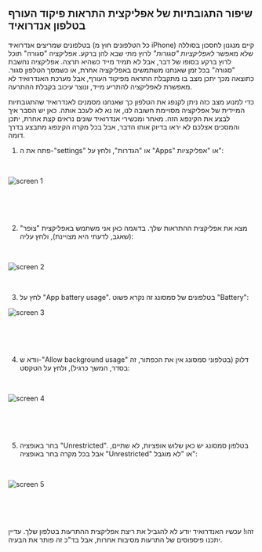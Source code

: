 ## שיפור התגובתיות של אפליקצית התראות פיקוד העורף בטלפון אנדרואיד
בטלפונים שמריצים אנדרואיד (כל הטלפונים חוץ מ iPhone) קיים מנגנון לחסכון בסוללה שלא מאפשר _לאפליקציות "סגורות"_ לרוץ מתי שבא להן ברקע. אפליקציה "סגורה" תוכל לרוץ ברקע בסופו של דבר,  אבל לא תמיד מייד כשהיא תרצה. אפליקציה נחשבת "סגורה" בכל זמן שאנחנו משתמשים באפליקציה אחרת, או כשמסך הטלפון סגור. כתוצאה מכך יתכן מצב בו מתקבלת התראה מפיקוד העורף, אבל מערכת האנדרואיד לא מאפשרת לאפליקציה להתריע מייד, ונוצר עיכוב בקבלת ההתרעה.

כדי למנוע מצב כזה ניתן לקנפג את הטלפון כך שאנחנו מסמנים לאנדרואיד שהתגובתיות המיידית של אפליקציה מסויימת חשובה לנו, אז נא לא לעכב אותה. כאן יש הסבר איך לבצע את הקינפוג הזה. מאחר ומכשירי אנדרואיד שונים נראים קצת אחרת, יתכן והמסכים אצלכם לא יראו בדיוק אותו הדבר, אבל בכל מקרה הקינפוג מתבצע בדרך דומה.
1. פתח את ה-"settings" או "הגדרות", ולחץ על "Apps" או "אפליקציות":

<br />

![screen 1](2025-06-22_11-10.jpg)

<br />
<br />
<br />

2. מצא את אפליקצית ההתראות שלך. בדוגמה כאן אני משתמש באפליקצית "צופר" (שאגב, לדעתי היא מצויינת), ולחץ עליה:

<br />

![screen 2](2025-06-22_11-13.jpg)

<br />

3. לחץ על "App battery usage". בטלפונים של סמסונג זה נקרא פשוט "Battery":

![screen 3](2025-06-22_11-15.jpg)

<br />
<br />
<br />


4. וודא ש-"Allow background usage" דלוק (בטלפוני סמסונג אין את הכפתור, זה בסדר, המשך כרגיל), ולחץ על הטקסט:
  
<br />

![screen 4](2025-06-22_11-16.jpg)

<br />
<br />
<br />


5. בחר באופציה "Unrestricted". בטלפון סמסונג יש כאן שלוש אופציות, לא שתיים, אבל בכל מקרה בחר באופציה "Unrestricted" או "לא מוגבל":
  
<br />

![screen 5](2025-06-22_11-17.jpg)

<br />
<br />
<br />

זהו! עכשיו האנדרואיד יודע לא להגביל את ריצת אפליקצית ההתרעות בטלפון שלך. עדיין יתכנו פיספוסים של התרעות מסיבות אחרות, אבל בד"כ זה פותר את הבעיה.


